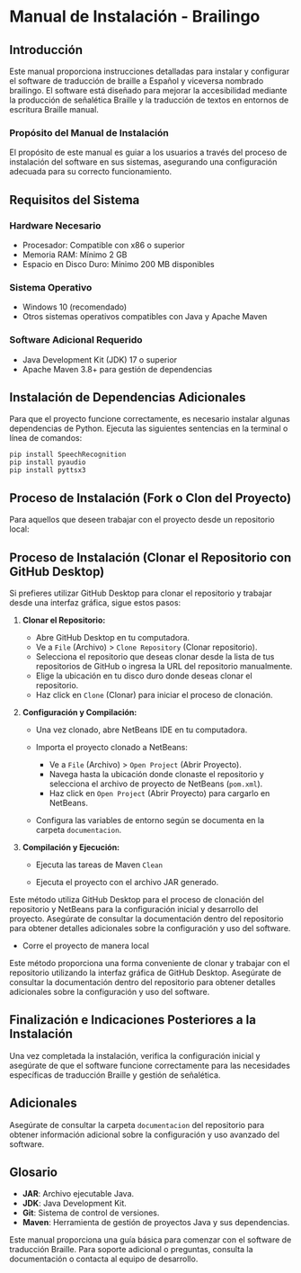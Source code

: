 # Manual de Instalación - Brailingo

## Introducción

Este manual proporciona instrucciones detalladas para instalar y configurar el software de traducción de braille a Español y viceversa nombrado brailingo. El software está diseñado para mejorar la accesibilidad mediante la producción de señalética Braille y la traducción de textos en entornos de escritura Braille manual.

### Propósito del Manual de Instalación

El propósito de este manual es guiar a los usuarios a través del proceso de instalación del software en sus sistemas, asegurando una configuración adecuada para su correcto funcionamiento.

## Requisitos del Sistema

### Hardware Necesario

- Procesador: Compatible con x86 o superior
- Memoria RAM: Mínimo 2 GB
- Espacio en Disco Duro: Mínimo 200 MB disponibles

### Sistema Operativo

- Windows 10 (recomendado)
- Otros sistemas operativos compatibles con Java y Apache Maven

### Software Adicional Requerido

- Java Development Kit (JDK) 17 o superior
- Apache Maven 3.8+ para gestión de dependencias

## Instalación de Dependencias Adicionales
Para que el proyecto funcione correctamente, es necesario instalar algunas dependencias de Python. Ejecuta las siguientes sentencias en la terminal o línea de comandos:

```
pip install SpeechRecognition
pip install pyaudio
pip install pyttsx3
```

## Proceso de Instalación (Fork o Clon del Proyecto)

Para aquellos que deseen trabajar con el proyecto desde un repositorio local:

## Proceso de Instalación (Clonar el Repositorio con GitHub Desktop)

Si prefieres utilizar GitHub Desktop para clonar el repositorio y trabajar desde una interfaz gráfica, sigue estos pasos:

1. **Clonar el Repositorio:**

   - Abre GitHub Desktop en tu computadora.
   - Ve a `File` (Archivo) > `Clone Repository` (Clonar repositorio).
   - Selecciona el repositorio que deseas clonar desde la lista de tus repositorios de GitHub o ingresa la URL del repositorio manualmente.
   - Elige la ubicación en tu disco duro donde deseas clonar el repositorio.
   - Haz click en `Clone` (Clonar) para iniciar el proceso de clonación.

2. **Configuración y Compilación:**

   - Una vez clonado, abre NetBeans IDE en tu computadora.
   - Importa el proyecto clonado a NetBeans:
     - Ve a `File` (Archivo) > `Open Project` (Abrir Proyecto).
     - Navega hasta la ubicación donde clonaste el repositorio y selecciona el archivo de proyecto de NetBeans (`pom.xml`).
     - Haz click en `Open Project` (Abrir Proyecto) para cargarlo en NetBeans.

   - Configura las variables de entorno según se documenta en la carpeta `documentacion`.

3. **Compilación y Ejecución:**

   - Ejecuta las tareas de Maven `Clean`

   - Ejecuta el proyecto con el archivo JAR generado.

Este método utiliza GitHub Desktop para el proceso de clonación del repositorio y NetBeans para la configuración inicial y desarrollo del proyecto. Asegúrate de consultar la documentación dentro del repositorio para obtener detalles adicionales sobre la configuración y uso del software.

   - Corre el proyecto de manera local

Este método proporciona una forma conveniente de clonar y trabajar con el repositorio utilizando la interfaz gráfica de GitHub Desktop. Asegúrate de consultar la documentación dentro del repositorio para obtener detalles adicionales sobre la configuración y uso del software.


## Finalización e Indicaciones Posteriores a la Instalación

Una vez completada la instalación, verifica la configuración inicial y asegúrate de que el software funcione correctamente para las necesidades específicas de traducción Braille y gestión de señalética.

## Adicionales

Asegúrate de consultar la carpeta `documentacion` del repositorio para obtener información adicional sobre la configuración y uso avanzado del software.

## Glosario

- **JAR**: Archivo ejecutable Java.
- **JDK**: Java Development Kit.
- **Git**: Sistema de control de versiones.
- **Maven**: Herramienta de gestión de proyectos Java y sus dependencias.

Este manual proporciona una guía básica para comenzar con el software de traducción Braille. Para soporte adicional o preguntas, consulta la documentación o contacta al equipo de desarrollo.

